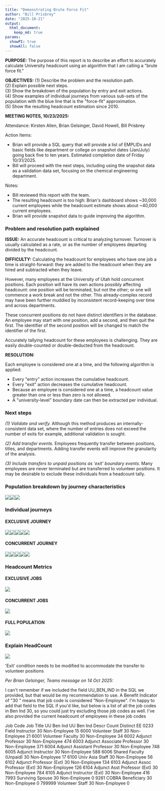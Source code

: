 ```yaml
---
title: "Demonstrating Brute Force Fit"
author: "Bill Prisbrey"
date: "2025-10-21"
output:
  html_document:
    keep_md: true
params:
  showPI: true
  showAll: false
---
```





  











**PURPOSE:**  The purpose of this report is to describe an effort to accurately calculate University headcount using an algorithm that I am calling a "brute force fit."


**OBJECTIVES:**
  (1)  Describe the problem and the resolution path.  
  (2)  Explain possible next steps.    
  (3)  Show the breakdown of the population by entry and exit actions.  
  (4)  Show examples of individual journeys from various sub-sets of the population with the blue line that is the "force-fit" approximation.  
  (5)  Show the resulting headcount estimation since 2010. 

**MEETING NOTES, 10/23/2025:**

Attendance:  Kirsten Allen, Brian Gelsinger, David Howell, Bill Prisbrey 

Action Items: 

- Brian will provide a SQL query that will provide a list of EMPLIDs and basic fields like department or college on snapshot dates (Jan/July) going back five to ten years.  Estimated completion date of Friday 10/31/2025. 
- Bill will proceed with the next steps, including using the snapshot data as a validation data set, focusing on the chemical engineering department.   


Notes:  

- Bill reviewed this report with the team.  
- The resulting headcount is too high: Brian's dashboard shows ~30,000 current employees while the headcount estimate shows about ~40,000 current employees. 
- Brian will provide snapshot data to guide improving the algorithm.  

### Problem and resolution path explained 

**ISSUE:**  An accurate headcount is critical to analyzing turnover.  Turnover is usually calculated as a rate, or as the number of employees departing divided by the headcount.  

**DIFFICULTY:**  Calculating the headcount for employees who have one job a time is straight-forward:  they are added to the headcount when they are hired and subtracted when they leave.  

However, many employees at the University of Utah hold concurrent positions.  Each position will have its own actions possibly affecting headcount:  one position will be terminated, but not the other; or one will commence a work break and not the other.  This already-complex record may have been further muddied by inconsistent record-keeping over time and across departments.  

These concurrent positions do not have distinct identifiers in the database.  An employee may start with one position, add a second, and then quit the first.  The identifier of the second position will be changed to match the identifier of the first.  

Accurately tallying headcount for these employees is challenging.  They are easily double-counted or double-deducted from the headcount. 

**RESOLUTION:**  

Each employee is considered one at a time, and the following algorithm is applied: 

  - Every "entry" action increases the cumulative headcount.  
  - Every "exit" action decreases the cumulative headcount.  
  - Because an employee is considered one at a time, a headcount value greater than one or less than zero is not allowed.  
  - A "university-level" boundary date can then be extracted per individual. 


### Next steps  

  *(1)  Validate and verify.*   Although this method produces an internally-consistent data set, where the number of entries does not exceed the number of exits for example, additional validation is sought.   
  
  *(2)  Add transfer events.*  Employees frequently transfer between positions, titles, and departments.   Adding transfer events will improve the granularity of the analysis.   
  
  *(3)  Include transfers to unpaid positions as 'exit' boundary events.*  Many employees are never terminated but are transferred to volunteer positions.   It may be desirable to exclude these individuals from a headcount tally.    
  
  

### Population breakdown by journey characteristics 




![](C:\Users\u0693875\DOCUME~1\Projects\ROTHWELL\RESEAR~1\REPORT~1\DEMONS~2/figure-html/unnamed-chunk-7-1.png)<!-- -->![](C:\Users\u0693875\DOCUME~1\Projects\ROTHWELL\RESEAR~1\REPORT~1\DEMONS~2/figure-html/unnamed-chunk-7-2.png)<!-- -->![](C:\Users\u0693875\DOCUME~1\Projects\ROTHWELL\RESEAR~1\REPORT~1\DEMONS~2/figure-html/unnamed-chunk-7-3.png)<!-- -->



### Individual journeys 

#### **EXCLUSIVE JOURNEY**





![](C:\Users\u0693875\DOCUME~1\Projects\ROTHWELL\RESEAR~1\REPORT~1\DEMONS~2/figure-html/unnamed-chunk-9-1.png)<!-- -->![](C:\Users\u0693875\DOCUME~1\Projects\ROTHWELL\RESEAR~1\REPORT~1\DEMONS~2/figure-html/unnamed-chunk-9-2.png)<!-- -->![](C:\Users\u0693875\DOCUME~1\Projects\ROTHWELL\RESEAR~1\REPORT~1\DEMONS~2/figure-html/unnamed-chunk-9-3.png)<!-- -->![](C:\Users\u0693875\DOCUME~1\Projects\ROTHWELL\RESEAR~1\REPORT~1\DEMONS~2/figure-html/unnamed-chunk-9-4.png)<!-- -->![](C:\Users\u0693875\DOCUME~1\Projects\ROTHWELL\RESEAR~1\REPORT~1\DEMONS~2/figure-html/unnamed-chunk-9-5.png)<!-- -->



#### **CONCURRENT JOURNEY**






![](C:\Users\u0693875\DOCUME~1\Projects\ROTHWELL\RESEAR~1\REPORT~1\DEMONS~2/figure-html/unnamed-chunk-11-1.png)<!-- -->![](C:\Users\u0693875\DOCUME~1\Projects\ROTHWELL\RESEAR~1\REPORT~1\DEMONS~2/figure-html/unnamed-chunk-11-2.png)<!-- -->![](C:\Users\u0693875\DOCUME~1\Projects\ROTHWELL\RESEAR~1\REPORT~1\DEMONS~2/figure-html/unnamed-chunk-11-3.png)<!-- -->![](C:\Users\u0693875\DOCUME~1\Projects\ROTHWELL\RESEAR~1\REPORT~1\DEMONS~2/figure-html/unnamed-chunk-11-4.png)<!-- -->![](C:\Users\u0693875\DOCUME~1\Projects\ROTHWELL\RESEAR~1\REPORT~1\DEMONS~2/figure-html/unnamed-chunk-11-5.png)<!-- -->



### Headcount Metrics 

#### **EXCLUSIVE JOBS**




![](C:\Users\u0693875\DOCUME~1\Projects\ROTHWELL\RESEAR~1\REPORT~1\DEMONS~2/figure-html/unnamed-chunk-13-1.png)<!-- -->




#### **CONCURRENT JOBS**




![](C:\Users\u0693875\DOCUME~1\Projects\ROTHWELL\RESEAR~1\REPORT~1\DEMONS~2/figure-html/unnamed-chunk-15-1.png)<!-- -->



#### **FULL POPULATION**



![](C:\Users\u0693875\DOCUME~1\Projects\ROTHWELL\RESEAR~1\REPORT~1\DEMONS~2/figure-html/unnamed-chunk-17-1.png)<!-- -->

### Explain HeadCount

![](C:\Users\u0693875\DOCUME~1\Projects\ROTHWELL\RESEAR~1\REPORT~1\DEMONS~2/figure-html/unnamed-chunk-18-1.png)<!-- -->

'Exit' condition needs to be modified to accommodate the transfer to volunteer positions

*Per Brian Gelsinger, Teams message on 14 Oct 2025:*

I can't remember if we included the field UU_BEN_IND in the SQL we provided, but that would be my recommendation to use. A Benefit Indicator of "30 " means that job code is considered "Non-Employee". I'm happy to add that field to the SQL if you'd like, but below is a list of all the job codes in Ben Ind 30, so you could just try excluding those job codes as well. I've also provided the current headcount of employees in these job codes
 
Job Code	Job Title	UU Ben Ind	UU Ben Ind Descr	Count Distinct EE
0233	Field Instructor	30	Non-Employee	15
6000	Volunteer Staff	30	Non-Employee	21
6001	Volunteer Faculty	30	Non-Employee	34
6002	Adjunct Professor	30	Non-Employee	474
6003	Adjunct Associate Professor	30	Non-Employee	371
6004	Adjunct Assistant Professor	30	Non-Employee	748
6005	Adjunct Instructor	30	Non-Employee	588
6006	Shared Faculty (Unpaid)	30	Non-Employee	17
6100	Univ Asia Staff	30	Non-Employee	56
6102	Adjunct Professor (Ext)	30	Non-Employee	134
6103	Adjunct Assoc Professor (Ext)	30	Non-Employee	126
6104	Adjunct Asst Professor (Ext)	30	Non-Employee	784
6105	Adjunct Instructor (Ext)	30	Non-Employee	416
7993	Surviving Spouse	30	Non-Employee	0
9261	COBRA Beneficiary	30	Non-Employee	0
799999	Volunteer Staff	30	Non-Employee	0 


